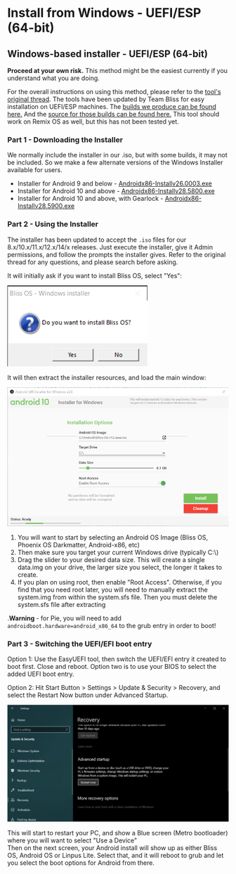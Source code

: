 # Install from Windows - UEFI/ESP \(64-bit\)

## Windows-based installer - UEFI/ESP \(64-bit\)

**Proceed at your own risk.** This method might be the easiest currently if you understand what you are doing.

For the overall instructions on using this method, please refer to the [tool's original thread](https://forum.xda-developers.com/android/software/winapp-android-x86-installer-uefi-t3222483). The tools have been updated by Team Bliss for easy installation on UEFI/ESP machines. The [builds we produce can be found here.](https://github.com/BlissRoms-x86/Androidx86-Installer-for-Windows/tree/q10-2.8/bin) And the [source for those builds can be found here.](https://github.com/BlissRoms-x86/Androidx86-Installer-for-Windows) This tool should work on Remix OS as well, but this has not been tested yet.

### Part 1 - Downloading the Installer

We normally include the installer in our .iso, but with some builds, it may not be included. So we make a few alternate versions of the Windows Installer available for users. 

* Installer for Android 9 and below -  [Androidx86-Installv26.0003.exe](https://github.com/BlissRoms-x86/Androidx86-Installer-for-Windows/blob/q10-2.8/bin/Androidx86-Installv26.0003.exe)
* Installer for Android 10 and above -  [Androidx86-Installv28.5800.exe](https://github.com/BlissRoms-x86/Androidx86-Installer-for-Windows/blob/q10-2.8/bin/Androidx86-Installv28.5800.exe)
* Installer for Android 10 and above, with Gearlock -  [Androidx86-Installv28.5900.exe](https://github.com/BlissRoms-x86/Androidx86-Installer-for-Windows/blob/q10-2.8/bin/Androidx86-Installv28.5900.exe)

### Part 2 - Using the Installer

The installer has been updated to accept the `.iso` files for our 8.x/10.x/11.x/12.x/14/x releases. Just execute the installer, give it Admin permissions, and follow the prompts the installer gives. Refer to the original thread for any questions, and please search before asking.

It will initially ask if you want to install Bliss OS, select "Yes":

![](../.gitbook/assets/image.png)

It will then extract the installer resources, and load the main window:

![](../.gitbook/assets/image%20%281%29.png)

1. You will want to start by selecting an Android OS Image \(Bliss OS, Phoenix OS Darkmatter, Android-x86, etc\)
2. Then make sure you target your current Windows drive \(typically C:\\)
3. Drag the slider to your desired data size. This will create a single data.img on your drive, the larger size you select, the longer it takes to create. 
4. If you plan on using root, then enable "Root Access". Otherwise, if you find that you need root later, you will need to manually extract the system.img from within the system.sfs file. Then you must delete the system.sfs file after extracting

.**Warning** - for Pie, you will need to add `androidboot.hardware=android_x86_64` to the grub entry in order to boot!

### Part 3 - Switching the UEFI/EFI boot entry

Option 1: Use the EasyUEFI tool, then switch the UEFI/EFI entry it created to boot first. Close and reboot. Option two is to use your BIOS to select the added UEFI boot entry.

Option 2: Hit Start Button &gt; Settings &gt; Update & Security &gt; Recovery, and select the Restart Now button under Advanced Startup. 

![](../.gitbook/assets/image%20%282%29.png)

This will start to restart your PC, and show a Blue screen \(Metro bootloader\) where you will want to select "Use a Device"  
Then on the next screen, your Android install will show up as either Bliss OS, Android OS or Linpus Lite. Select that, and it will reboot to grub and let you select the boot options for Android from there. 


